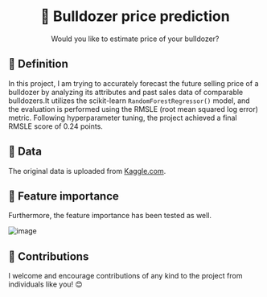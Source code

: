 <div align="center">
  <h1 >
    🚜 Bulldozer price prediction
  </h1>
  Would you like to estimate price of your bulldozer?
</div>

## 💠 Definition
In this project, I am trying to accurately forecast the future selling price of a bulldozer by analyzing its attributes and past sales data of comparable bulldozers.It utilizes the scikit-learn `RandomForestRegressor()` model, and the evaluation is performed using the RMSLE (root mean squared log error) metric. Following hyperparameter tuning, the project achieved a final RMSLE score of 0.24 points.

## 💠 Data
The original data is uploaded from [Kaggle.com](https://www.kaggle.com/competitions/bluebook-for-bulldozers/overview).

## 💠 Feature importance 
Furthermore, the feature importance has been tested as well.

![image](https://github.com/nika-va/Bulldozer-price-prediction/assets/110852167/9cc92faa-696e-4ca5-b09d-81112fa885d1)

## 💠 Contributions
I welcome and encourage contributions of any kind to the project from individuals like you! 😊
